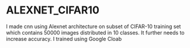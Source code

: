 # ALEXNET_CIFAR10
I made cnn using Alexnet architecture on subset of CIFAR-10 training set which contains 50000 images distributed in 10 classes. It further needs to increase accuracy. I trained using Google Cloab 
